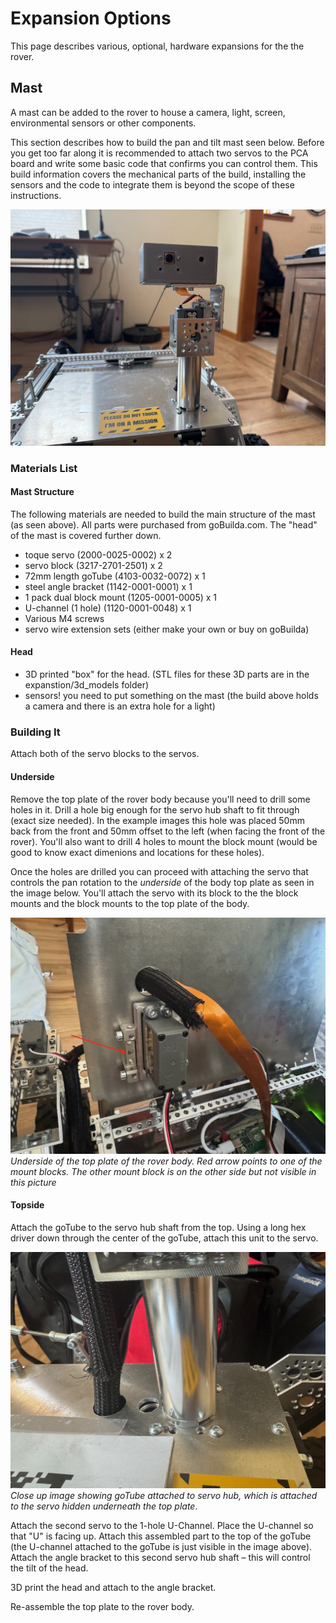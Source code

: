# Expansion Options
This page describes various, optional, hardware expansions for the the rover.

## Mast
A mast can be added to the rover to house a camera, light, screen, environmental sensors or other components. 

This section describes how to build the pan and tilt mast seen below. Before you get too far along it is recommended to attach two servos to the PCA board and write some basic code that confirms you can control them. This build information covers the mechanical parts of the build, installing the sensors and the code to integrate them is beyond the scope of these instructions.

![scount mast](images/mast/scout-mast.jpeg)

### Materials List
#### Mast Structure
The following materials are needed to build the main structure of the mast (as seen above). All parts were purchased from goBuilda.com. The "head" of the mast is covered further down.
- toque servo (2000-0025-0002) x 2
- servo block (3217-2701-2501) x 2
- 72mm length goTube (4103-0032-0072) x 1
- steel angle bracket (1142-0001-0001) x 1
- 1 pack dual block mount (1205-0001-0005) x 1
- U-channel (1 hole) (1120-0001-0048) x 1
- Various M4 screws
- servo wire extension sets (either make your own or buy on goBuilda)


#### Head
- 3D printed "box" for the head. (STL files for these 3D parts are in the expanstion/3d_models folder)
- sensors! you need to put something on the mast (the build above holds a camera and there is an extra hole for a light)

### Building It
Attach both of the servo blocks to the servos.

#### Underside
Remove the top plate of the rover body because you'll need to drill some holes in it. Drill a hole big enough for the servo hub shaft to fit through (exact size needed). In the example images this hole was placed 50mm back from the front and 50mm offset to the left (when facing the front of the rover). You'll also want to drill 4 holes to mount the block mount (would be good to know exact dimenions and locations for these holes).

Once the holes are drilled you can proceed with attaching the servo that controls the pan rotation to the _underside_ of the body top plate as seen in the image below. You'll attach the servo with its block to the the block mounts and the block mounts to the top plate of the body.

![scount mast](images/mast/pan-servo-attachment.jpeg)
_Underside of the top plate of the rover body. Red arrow points to one of the mount blocks. The other mount block is on the other side but not visible in this picture_



#### Topside
Attach the goTube to the servo hub shaft from the top. Using a long hex driver down through the center of the goTube, attach this unit to the servo.

![scount mast](images/mast/mast-attachment-to-hub.jpeg)
_Close up image showing goTube attached to servo hub, which is attached to the servo hidden underneath the top plate_.

Attach the second servo to the 1-hole U-Channel. Place the U-channel so that "U" is facing up. Attach this assembled part to the top of the goTube (the U-channel attached to the goTube is just visible in the image above). Attach the angle bracket to this second servo hub shaft – this will control the tilt of the head.

3D print the head and attach to the angle bracket.

Re-assemble the top plate to the rover body.

